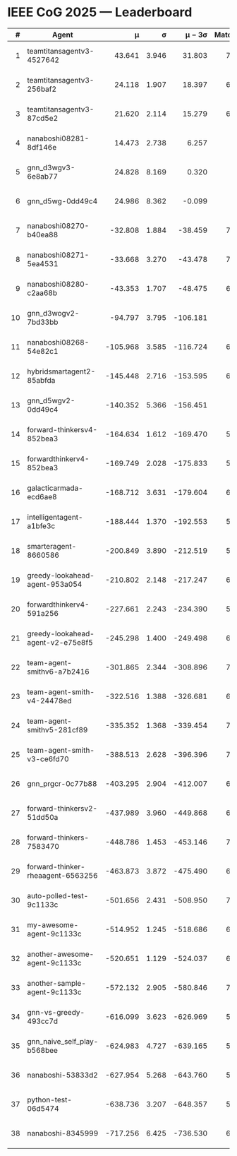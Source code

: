 # IEEE CoG 2025 — Leaderboard

| # | Agent | μ | σ | μ − 3σ | Matches | Updated |
|---:|---|---:|---:|---:|---:|---|
| 1 | teamtitansagentv3-4527642 | 43.641 | 3.946 | 31.803 | 7396 | 2025-08-30 11:56 |
| 2 | teamtitansagentv3-256baf2 | 24.118 | 1.907 | 18.397 | 6856 | 2025-08-30 11:56 |
| 3 | teamtitansagentv3-87cd5e2 | 21.620 | 2.114 | 15.279 | 6520 | 2025-08-30 11:56 |
| 4 | nanaboshi08281-8df146e | 14.473 | 2.738 | 6.257 | 276 | 2025-08-30 11:56 |
| 5 | gnn_d3wgv3-6e8ab77 | 24.828 | 8.169 | 0.320 | 138 | 2025-08-30 11:56 |
| 6 | gnn_d5wg-0dd49c4 | 24.986 | 8.362 | -0.099 | 120 | 2025-08-30 11:56 |
| 7 | nanaboshi08270-b40ea88 | -32.808 | 1.884 | -38.459 | 7120 | 2025-08-30 11:56 |
| 8 | nanaboshi08271-5ea4531 | -33.668 | 3.270 | -43.478 | 7138 | 2025-08-30 11:56 |
| 9 | nanaboshi08280-c2aa68b | -43.353 | 1.707 | -48.475 | 6458 | 2025-08-30 11:56 |
| 10 | gnn_d3wogv2-7bd33bb | -94.797 | 3.795 | -106.181 | 274 | 2025-08-30 11:56 |
| 11 | nanaboshi08268-54e82c1 | -105.968 | 3.585 | -116.724 | 6560 | 2025-08-30 11:56 |
| 12 | hybridsmartagent2-85abfda | -145.448 | 2.716 | -153.595 | 6004 | 2025-08-30 11:56 |
| 13 | gnn_d5wgv2-0dd49c4 | -140.352 | 5.366 | -156.451 | 226 | 2025-08-30 11:56 |
| 14 | forward-thinkersv4-852bea3 | -164.634 | 1.612 | -169.470 | 5579 | 2025-08-30 11:56 |
| 15 | forwardthinkerv4-852bea3 | -169.749 | 2.028 | -175.833 | 5872 | 2025-08-30 11:56 |
| 16 | galacticarmada-ecd6ae8 | -168.712 | 3.631 | -179.604 | 6540 | 2025-08-30 11:56 |
| 17 | intelligentagent-a1bfe3c | -188.444 | 1.370 | -192.553 | 5981 | 2025-08-30 11:56 |
| 18 | smarteragent-8660586 | -200.849 | 3.890 | -212.519 | 5584 | 2025-08-30 11:56 |
| 19 | greedy-lookahead-agent-953a054 | -210.802 | 2.148 | -217.247 | 6388 | 2025-08-30 11:56 |
| 20 | forwardthinkerv4-591a256 | -227.661 | 2.243 | -234.390 | 5804 | 2025-08-30 11:56 |
| 21 | greedy-lookahead-agent-v2-e75e8f5 | -245.298 | 1.400 | -249.498 | 6900 | 2025-08-30 11:56 |
| 22 | team-agent-smithv6-a7b2416 | -301.865 | 2.344 | -308.896 | 7200 | 2025-08-30 11:56 |
| 23 | team-agent-smith-v4-24478ed | -322.516 | 1.388 | -326.681 | 6698 | 2025-08-30 11:56 |
| 24 | team-agent-smithv5-281cf89 | -335.352 | 1.368 | -339.454 | 7420 | 2025-08-30 11:56 |
| 25 | team-agent-smith-v3-ce6fd70 | -388.513 | 2.628 | -396.396 | 7938 | 2025-08-30 11:56 |
| 26 | gnn_prgcr-0c77b88 | -403.295 | 2.904 | -412.007 | 6450 | 2025-08-30 11:56 |
| 27 | forward-thinkersv2-51dd50a | -437.989 | 3.960 | -449.868 | 6388 | 2025-08-30 11:56 |
| 28 | forward-thinkers-7583470 | -448.786 | 1.453 | -453.146 | 7080 | 2025-08-30 11:56 |
| 29 | forward-thinker-rheaagent-6563256 | -463.873 | 3.872 | -475.490 | 6128 | 2025-08-30 11:56 |
| 30 | auto-polled-test-9c1133c | -501.656 | 2.431 | -508.950 | 7020 | 2025-08-30 11:56 |
| 31 | my-awesome-agent-9c1133c | -514.952 | 1.245 | -518.686 | 6980 | 2025-08-30 11:56 |
| 32 | another-awesome-agent-9c1133c | -520.651 | 1.129 | -524.037 | 6700 | 2025-08-30 11:56 |
| 33 | another-sample-agent-9c1133c | -572.132 | 2.905 | -580.846 | 7180 | 2025-08-30 11:56 |
| 34 | gnn-vs-greedy-493cc7d | -616.099 | 3.623 | -626.969 | 5680 | 2025-08-30 11:56 |
| 35 | gnn_naive_self_play-b568bee | -624.983 | 4.727 | -639.165 | 5820 | 2025-08-30 11:56 |
| 36 | nanaboshi-53833d2 | -627.954 | 5.268 | -643.760 | 5120 | 2025-08-30 11:56 |
| 37 | python-test-06d5474 | -638.736 | 3.207 | -648.357 | 5860 | 2025-08-30 11:56 |
| 38 | nanaboshi-8345999 | -717.256 | 6.425 | -736.530 | 6190 | 2025-08-30 11:56 |
